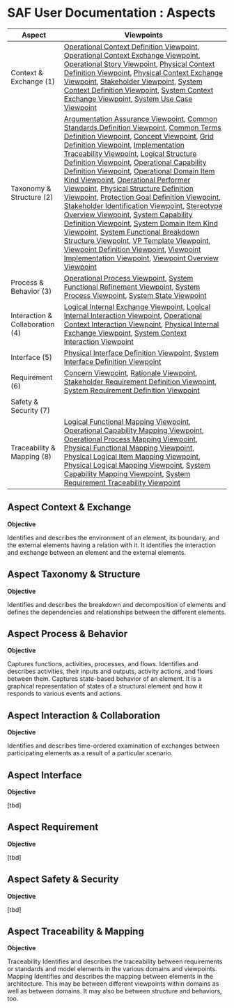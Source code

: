 # SAF User Documentation : Aspects
|Aspect|Viewpoints|
| --- | --- |
| Context & Exchange (1) | [Operational Context Definition Viewpoint](viewpoints/Operational-Context-Definition-Viewpoint.md), [Operational Context Exchange Viewpoint](viewpoints/Operational-Context-Exchange-Viewpoint.md), [Operational Story Viewpoint](viewpoints/Operational-Story-Viewpoint.md), [Physical Context Definition Viewpoint](viewpoints/Physical-Context-Definition-Viewpoint.md), [Physical Context Exchange Viewpoint](viewpoints/Physical-Context-Exchange-Viewpoint.md), [Stakeholder Viewpoint](viewpoints/Stakeholder-Viewpoint.md), [System Context Definition Viewpoint](viewpoints/System-Context-Definition-Viewpoint.md), [System Context Exchange Viewpoint](viewpoints/System-Context-Exchange-Viewpoint.md), [System Use Case Viewpoint](viewpoints/System-Use-Case-Viewpoint.md) |
| Taxonomy & Structure (2) | [Argumentation Assurance Viewpoint](viewpoints/Argumentation-Assurance-Viewpoint.md), [Common Standards Definition Viewpoint](viewpoints/Common-Standards-Definition-Viewpoint.md), [Common Terms Definition Viewpoint](viewpoints/Common-Terms-Definition-Viewpoint.md), [Concept Viewpoint](viewpoints/Concept-Viewpoint.md), [Grid Definition Viewpoint](viewpoints/Grid-Definition-Viewpoint.md), [Implementation Traceability Viewpoint](viewpoints/Implementation-Traceability-Viewpoint.md), [Logical Structure Definition Viewpoint](viewpoints/Logical-Structure-Definition-Viewpoint.md), [Operational Capability Definition Viewpoint](viewpoints/Operational-Capability-Definition-Viewpoint.md), [Operational Domain Item Kind Viewpoint](viewpoints/Operational-Domain-Item-Kind-Viewpoint.md), [Operational Performer Viewpoint](viewpoints/Operational-Performer-Viewpoint.md), [Physical Structure Definition Viewpoint](viewpoints/Physical-Structure-Definition-Viewpoint.md), [Protection Goal Definition Viewpoint](viewpoints/Protection-Goal-Definition-Viewpoint.md), [Stakeholder Identification Viewpoint](viewpoints/Stakeholder-Identification-Viewpoint.md), [Stereotype Overview Viewpoint](viewpoints/Stereotype-Overview-Viewpoint.md), [System Capability Definition Viewpoint](viewpoints/System-Capability-Definition-Viewpoint.md), [System Domain Item Kind Viewpoint](viewpoints/System-Domain-Item-Kind-Viewpoint.md), [System Functional Breakdown Structure Viewpoint](viewpoints/System-Functional-Breakdown-Structure-Viewpoint.md), [VP Template Viewpoint](viewpoints/VP-Template-Viewpoint.md), [Viewpoint Definition Viewpoint](viewpoints/Viewpoint-Definition-Viewpoint.md), [Viewpoint Implementation Viewpoint](viewpoints/Viewpoint-Implementation-Viewpoint.md), [Viewpoint Overview Viewpoint](viewpoints/Viewpoint-Overview-Viewpoint.md) |
| Process & Behavior (3) | [Operational Process Viewpoint](viewpoints/Operational-Process-Viewpoint.md), [System Functional Refinement Viewpoint](viewpoints/System-Functional-Refinement-Viewpoint.md), [System Process Viewpoint](viewpoints/System-Process-Viewpoint.md), [System State Viewpoint](viewpoints/System-State-Viewpoint.md) |
| Interaction & Collaboration (4) | [Logical Internal Exchange Viewpoint](viewpoints/Logical-Internal-Exchange-Viewpoint.md), [Logical Internal Interaction Viewpoint](viewpoints/Logical-Internal-Interaction-Viewpoint.md), [Operational Context Interaction Viewpoint](viewpoints/Operational-Context-Interaction-Viewpoint.md), [Physical Internal Exchange Viewpoint](viewpoints/Physical-Internal-Exchange-Viewpoint.md), [System Context Interaction Viewpoint](viewpoints/System-Context-Interaction-Viewpoint.md) |
| Interface (5) | [Physical Interface Definition Viewpoint](viewpoints/Physical-Interface-Definition-Viewpoint.md), [System Interface Definition Viewpoint](viewpoints/System-Interface-Definition-Viewpoint.md) |
| Requirement (6) | [Concern Viewpoint](viewpoints/Concern-Viewpoint.md), [Rationale Viewpoint](viewpoints/Rationale-Viewpoint.md), [Stakeholder Requirement Definition Viewpoint](viewpoints/Stakeholder-Requirement-Definition-Viewpoint.md), [System Requirement Definition Viewpoint](viewpoints/System-Requirement-Definition-Viewpoint.md) |
| Safety & Security (7) |  |
| Traceability & Mapping (8) | [Logical Functional Mapping Viewpoint](viewpoints/Logical-Functional-Mapping-Viewpoint.md), [Operational Capability Mapping Viewpoint](viewpoints/Operational-Capability-Mapping-Viewpoint.md), [Operational Process Mapping Viewpoint](viewpoints/Operational-Process-Mapping-Viewpoint.md), [Physical Functional Mapping Viewpoint](viewpoints/Physical-Functional-Mapping-Viewpoint.md), [Physical Logical Item Mapping Viewpoint](viewpoints/Physical-Logical-Item-Mapping-Viewpoint.md), [Physical Logical Mapping Viewpoint](viewpoints/Physical-Logical-Mapping-Viewpoint.md), [System Capability Mapping Viewpoint](viewpoints/System-Capability-Mapping-Viewpoint.md), [System Requirement Traceability Viewpoint](viewpoints/System-Requirement-Traceability-Viewpoint.md) |
## Aspect Context & Exchange
**Objective**

Identifies and describes the environment of an element, its boundary, and the external elements having a relation with it. It identifies the interaction and exchange between an element and the external elements.
## Aspect Taxonomy & Structure
**Objective**

Identifies and describes the breakdown and decomposition of elements and defines the dependencies and relationships between the different elements.
## Aspect Process & Behavior
**Objective**

Captures functions, activities, processes, and flows. Identifies and describes activities, their inputs and outputs, activity actions, and flows between them. Captures state-based behavior of an element. It is a graphical representation of states of a structural element and how it responds to various events and actions.
## Aspect Interaction & Collaboration
**Objective**

Identifies and describes time-ordered examination of exchanges between participating elements as a result of a particular scenario.
## Aspect Interface
**Objective**

[tbd]
## Aspect Requirement
**Objective**

[tbd]
## Aspect Safety & Security
**Objective**

[tbd]
## Aspect Traceability & Mapping
**Objective**

Traceability
Identifies and describes the traceability between requirements or standards and model elements in the various domains and viewpoints.
Mapping
Identifies and describes the mapping between elements in the architecture. This may be between different viewpoints within domains as well as between domains. It may also be between structure and behaviors, too.
